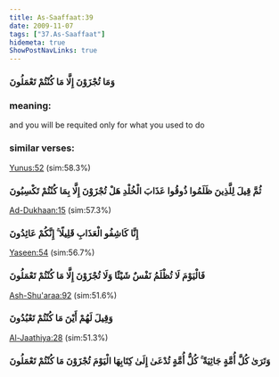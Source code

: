 ```yaml
---
title: As-Saaffaat:39
date: 2009-11-07
tags: ["37.As-Saaffaat"]
hidemeta: true 
ShowPostNavLinks: true 
---
```

### وَمَا تُجْزَوْنَ إِلَّا مَا كُنْتُمْ تَعْمَلُونَ
### meaning: 
and you will be requited only for what you used to do
### similar verses: 

[Yunus:52](/10/52) (sim:58.3%)

### ثُمَّ قِيلَ لِلَّذِينَ ظَلَمُوا ذُوقُوا عَذَابَ الْخُلْدِ هَلْ تُجْزَوْنَ إِلَّا بِمَا كُنْتُمْ تَكْسِبُونَ

[Ad-Dukhaan:15](/44/15) (sim:57.3%)

### إِنَّا كَاشِفُو الْعَذَابِ قَلِيلًا ۚ إِنَّكُمْ عَائِدُونَ

[Yaseen:54](/36/54) (sim:56.7%)

### فَالْيَوْمَ لَا تُظْلَمُ نَفْسٌ شَيْئًا وَلَا تُجْزَوْنَ إِلَّا مَا كُنْتُمْ تَعْمَلُونَ

[Ash-Shu'araa:92](/26/92) (sim:51.6%)

### وَقِيلَ لَهُمْ أَيْنَ مَا كُنْتُمْ تَعْبُدُونَ

[Al-Jaathiya:28](/45/28) (sim:51.3%)

### وَتَرَىٰ كُلَّ أُمَّةٍ جَاثِيَةً ۚ كُلُّ أُمَّةٍ تُدْعَىٰ إِلَىٰ كِتَابِهَا الْيَوْمَ تُجْزَوْنَ مَا كُنْتُمْ تَعْمَلُونَ

